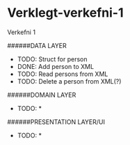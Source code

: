 # Verklegt-verkefni-1
Verkefni 1


######DATA LAYER
- TODO: Struct for person
- DONE: Add person to XML
- TODO: Read persons from XML
- TODO: Delete a person from XML(?)

######DOMAIN LAYER
- TODO: *

######PRESENTATION LAYER/UI
- TODO: *
